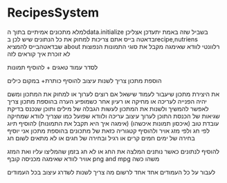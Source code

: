 # RecipesSystem
למלא מתכונים אמיתיים בתוך הdata.initialize בשביל שזה באמת יתעדכן אצליכן בדאטה בייס אתם צריכות למחוק את כל הנתונים שיש לכן בrecipe,nutriens שבדאטהבייס
להמציא about רלוונטי
לוודא שאימגה מקבל את סוגי התמונות הנפוצות לא זוכרת איך קוראים לזה

לסדר עמוד טאגים + להוסיף תמונות

הוספת מתכון צריך לשנות עיצוב להוסיף כותרת+ במקום כילים
 
את היצירת מתכון שיעבור לעמוד שישאל אם רוצים לערוך או למחוק את המתכון ומשם יהיה הפנייה לעריכה או מחיקה או רעיון אחר
כשמופיע הערה בהוספת מתכון צריך לאפשר להמשיך ולשנות את המתכון
לעשות הגבלה של מילים ותוכן שנכנס
בדיקת שגיאות של הכנסת התוכן
לערוך עיצוב עריכה ולוודא שפועל כמו שצריך
לוודא שמחיקה עובדת טוב
(איכסון תמונות איכשהו)
(אימגה איך היא תקבל את התמונות)
להוסיף תיוג לפי חג ולפי מזג אויר ולהוסיף קטגוריה כזאת של מתכונים
בהוספת מתכון אני יוסיף בחירה של ימים חמים קרים או רגיל
ובחירה של חגים או לא מתאים לשום חג

להוסיף לנתונים כאשר נותנים המלצה את החג או לא חג בזמן שהמליצו עליו ואת המזג אוויר
לוודא שאימגה מכניסה קובף png and mpg משהו כשה

לעבור על כל העמודים אחד אחד לרשום מה צריך לשנות
לשדרג עיצוב בכל העמודים

